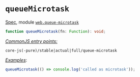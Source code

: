 # `queueMicrotask`
[Spec](https://html.spec.whatwg.org/multipage/timers-and-user-prompts.html#dom-queuemicrotask), module [`web.queue-microtask`](/packages/core-js/modules/web.queue-microtask.js)
```ts
function queueMicrotask(fn: Function): void;
```
[*CommonJS entry points:*](/docs/usage.md#commonjs-api)
```
core-js(-pure)/stable|actual|full/queue-microtask
```
[*Examples*](https://goo.gl/nsW8P9):
```js
queueMicrotask(() => console.log('called as microtask'));
```